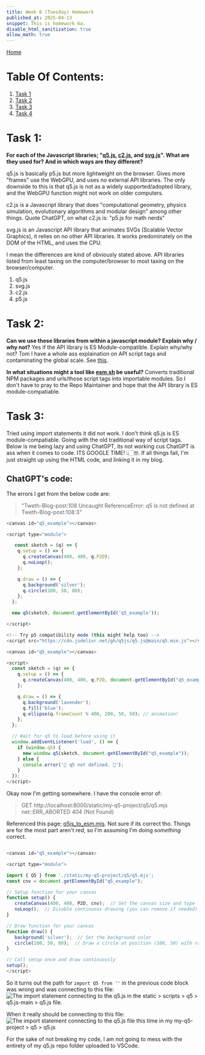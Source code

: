 ```yaml
---
title: Week 6 (Tuesday) Homework
published_at: 2025-04-13
snippet: This is homework 6a.
disable_html_sanitization: true
allow_math: true
---
```


[Home](https://cclanchublo6.deno.dev/)

# Table Of Contents:

1. [Task 1](https://cclanchublo6.deno.dev/Tweth-Blog-post#task-1)
2. [Task 2](https://cclanchublo6.deno.dev/Tweth-Blog-post#task-2)
3. [Task 3](#)
4. [Task 4](#)

# Task 1:

**For each of the Javascript libraries; "[q5.js](https://q5js.org/home/), [c2.js](https://c2js.org/), and [svg.js](https://svgjs.dev/docs/3.2/)". What are they used for? And in which ways are they different?**

q5.js is basically p5.js but more lightweight on the browser. Gives more "frames" use the WebGPU, and uses no external API libraries. The only downside to this is that q5.js is not as a widely supported/adopted library, and the WebGPU function might not work on older computers.

c2.js is a Javascript library that does "computational geometry, physics simulation, evolutionary algorithms and modular design" among other things. Quote ChatGPT, on what c2.js is: "p5.js for math nerds"

svg.js is an Javascript API library that animates SVGs (Scalable Vector Graphics), it relies on no other API libraries. It works predominately on the DOM of the HTML, and uses the CPU.

I mean the differences are kind of obviously stated above. API libraries listed from least taxing on the computer/browser to most taxing on the browser/computer.

1. q5.js
2. svg.js
3. c2.js
4. p5.js

# Task 2:

**Can we use these libraries from within a javascript module? Explain why / why not?**
Yes if the API library is ES Module-compatible. Explain why/why not? Tom I have a whole ass explaination on API script tags and contaminating the global scale. See [this](https://cclanchublo6.deno.dev/JavascriptConceptReview#api-libraries--es-module-compatibility).

**In what situations might a tool like [esm.sh](https://esm.sh/#tsx) be useful?**
Converts traditional NPM packages and urls/those script tags into importable modules. So I don't have to pray to the Repo Maintainer and hope that the API library is ES module-compatiable.

# Task 3:

Tried using import statements it did not work. I don't think q5.js is ES module-compatiable. Going with the old traditional way of script tags. Below is me being lazy and using ChatGPT, its not working cus ChatGPT is ass when it comes to code. ITS GOOGLE TIME! 👆🏻🤓. If all things fail, I'm just straight up using the HTML code, and linking it in my blog.

## ChatGPT's code:

The errors I get from the below code are:

> "Tweth-Blog-post:108 Uncaught ReferenceError: q5 is not defined at Tweth-Blog-post:108:3"

```js
<canvas id="q5_example"></canvas>

<script type="module">

   const sketch = (q) => {
    q.setup = () => {
      q.createCanvas(400, 400, q.P2D);
      q.noLoop();
    };

    q.draw = () => {
      q.background('silver');
      q.circle(100, 50, 80);
    };
  };

  new q5(sketch, document.getElementById('q5_example'));

</script>
```

```js
<!-- Try p5 compatibility mode (this might help too) -->
<script src="https://cdn.jsdelivr.net/gh/q5js/q5.js@main/q5.min.js"></script>

<canvas id="q5_example"></canvas>

<script>
  const sketch = (q) => {
    q.setup = () => {
      q.createCanvas(400, 400, q.P2D, document.getElementById("q5_example"));
    };

    q.draw = () => {
      q.background('lavender');
      q.fill('blue');
      q.ellipse(q.frameCount % 400, 200, 50, 50); // animation!
    };
  };

  // Wait for q5 to load before using it
  window.addEventListener('load', () => {
    if (window.q5) {
      new window.q5(sketch, document.getElementById("q5_example"));
    } else {
      console.error('🥲 q5 not defined. 🥲');
    }
  });
</script>
```

Okay now I'm getting somewhere. I have the console error of:

> GET http://localhost:8000/static/my-q5-project/q5/q5.mjs net::ERR_ABORTED 404 (Not Found)

Referenced this page; [q5js_to_esm.mjs](https://gist.github.com/GoToLoop/f3787d5ceab12ad5e1d26cca083f40df). Not sure if its correct tho. Things are for the most part aren't red, so I'm assuming I'm doing _something_ correct.

```js

<canvas id="q5_example"></canvas>

<script type="module">

import { Q5 } from './static/my-q5-project/q5/q5.mjs';
const cnv = document.getElementById("q5_example");

// Setup function for your canvas
function setup() {
   createCanvas(400, 400, P2D, cnv);  // Set the canvas size and type
   noLoop();  // Disable continuous drawing (you can remove if needed)
}

// Draw function for your canvas
function draw() {
   background('silver');  // Set the background color
   circle(100, 50, 80);  // Draw a circle at position (100, 50) with radius 80
}

// Call setup once and draw continuously
setup();
</script>
```

So it turns out the path for `import Q5 from ''` in the previous code block was wrong and was connecting to this file:
![The import statement connecting to the q5.js in the static > scripts > q5 > q5.js-main > q5.js file.](Wrong.png)

When it really should be connecting to this file:
![The import statement connecting to the q5.js file this time in my my-q5-project > q5 > q5.js](Right.png)

For the sake of not breaking my code, I am not going to mess with the entirety of my q5.js repo folder uploaded to VSCode.

<canvas id="q5_test"></canvas>

<script type="module">
  import Q5 from './my-q5-project/q5/q5.js'
  const div = document.getElementById (`q5_test`)
  const width = div.parentNode.scrollWidth
  const height = width * 9 / 16

  const q = new Q5 ("instance")
  console.log (q)

  const pos = { 
    x: 0, 
    y: height / 2 - 50,
    v: 12,
  }

  q.setup = () => {
    q.createCanvas (width, height)
    q.noStroke ()
    q.fill (`deeppink`)
  }

  q.draw = () => {
    q.background (`turquoise`)
    q.square (pos.x, pos.y, 100)

    pos.x += pos.v

    if (pos.x > width - 100) {
        pos.x = width - 100
        pos.v *= -1
    } else if (pos.x < 0) {
        pos.x = 0
        pos.v *= -1
    }
  }

</script>
